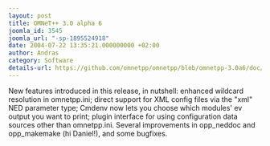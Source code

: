 ```yaml
---
layout: post
title: OMNeT++ 3.0 alpha 6
joomla_id: 3545
joomla_url: "-sp-1895524918"
date: 2004-07-22 13:35:21.000000000 +02:00
author: Andras
category: Software
details-url: https://github.com/omnetpp/omnetpp/blob/omnetpp-3.0a6/doc/WhatsNew
---
```

New features introduced in this release, in nutshell: enhanced wildcard
resolution in omnetpp.ini; direct support for XML config files via the "xml" NED
parameter type; Cmdenv now lets you choose which modules' ev output you want to
print; plugin interface for using configuration data sources other than
omnetpp.ini. Several improvements in opp_neddoc and opp_makemake (hi Daniel!),
and some bugfixes.